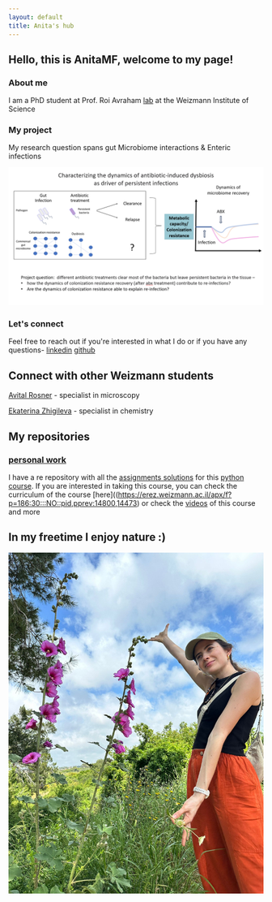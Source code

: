```yaml
---
layout: default
title: Anita's hub
---
```


## Hello, this is AnitaMF, welcome to my page!
### About me 
I am a PhD student at Prof. Roi Avraham [lab](https://www.weizmann.ac.il/dept/irb/avraham/avraham-lab-homepage) at the Weizmann Institute of Science 

### My project 
My research question spans gut Microbiome interactions & Enteric infections

![](/projectQuestion.PNG)

### Let's connect 
Feel free to reach out if you're interested in what I do or if you have any questions- [linkedin](https://www.linkedin.com/in/ana-mejia-fleisacher-546113290/) [github](https://github.com/AnitaMF/AnitaMF.github.io/)

## Connect with other Weizmann students 
[Avital Rosner](https://avitalrosner.github.io/) - specialist in microscopy 

[Ekaterina Zhigileva](https://katyazhi.github.io/) - specialist in chemistry 

## My repositories 
### [personal work](https://github.com/AnitaMF/AnitaMF.github.io/)
I have a re repository with all the [assignments solutions](/https://github.com/AnitaMF/python_assignments.github.io/tree/main/Assignments) for this [python course](https://github.com/szabgab/wis-python-course-2024-04?tab=readme-ov-file). If you are interested in taking this course, you can check the curriculum of the course [here]((https://erez.weizmann.ac.il/apx/f?p=186:30:::NO::pid,pprev:14800,14473) or check the [videos](https://www.youtube.com/@CodeMaven) of this course and more 


## In my freetime I enjoy nature :) 
![](/MY_PIC.jpeg)
